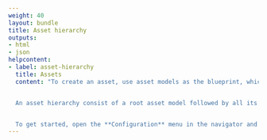 ```yaml
---
weight: 40
layout: bundle
title: Asset hierarchy
outputs:
- html
- json
helpcontent:
- label: asset-hierarchy
  title: Assets
  content: "To create an asset, use asset models as the blueprint, which consist of one or more asset properties as well as one or more child asset models.  


  An asset hierarchy consist of a root asset model followed by all its subsequent child asset models. Each hierarchy level can consist of asset properties for the asset, as well as its subassets and devices.


  To get started, open the **Configuration** menu in the navigator and create the necessary asset models and asset properties in the **Asset models** and **Asset properties** pages respectively. Afterwards, navigate back to the **Assets** menu in the navigator and click **Add asset** on the top right corner to create the assets."
---
```

